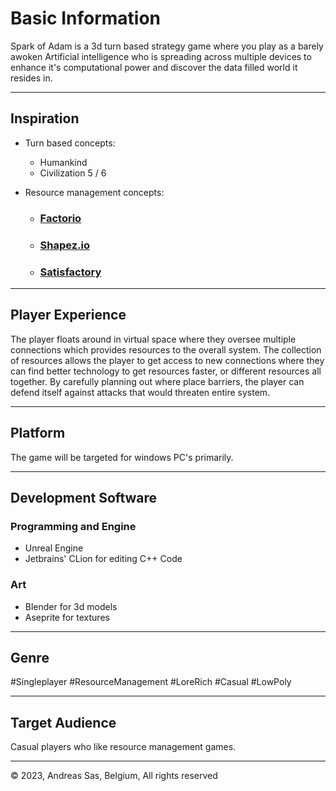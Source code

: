 # Basic Information
Spark of Adam is a 3d turn based strategy game where you play as a barely awoken Artificial intelligence who is spreading across multiple devices to enhance it's computational power and discover the data filled world it resides in.

---
## Inspiration

- Turn based concepts:
	- Humankind
	- Civilization 5 / 6

- Resource management concepts:
	- ### [Factorio](https://www.factorio.com/)
	- ### [Shapez.io](https://shapez.io/)
	- ### [Satisfactory](https://www.satisfactorygame.com/) 

---
## Player Experience
The player floats around in virtual space where they oversee multiple connections which provides resources to the overall system. The collection of resources allows the player to get access to new connections where they can find better technology to get resources faster, or different resources all together. 
By carefully  planning out  where place barriers, the player can defend itself against attacks that would threaten entire system.


---
## Platform
The game will be targeted for windows PC's primarily.

---
## Development Software
### Programming and Engine
- Unreal Engine
- Jetbrains' CLion for editing C++ Code

### Art
- Blender for 3d models
- Aseprite for textures

---
## Genre
#Singleplayer #ResourceManagement #LoreRich #Casual #LowPoly

---
## Target Audience
Casual players who like resource management games.

---
© 2023, Andreas Sas, Belgium, All rights reserved
